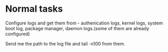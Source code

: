 
# Normal tasks

Configure logs and get them from - authenication logs, kernel logs, system boot log, package manager, daemon logs.(some of them are already configured)

Send me the path to the log file and tail -n100 from them.


